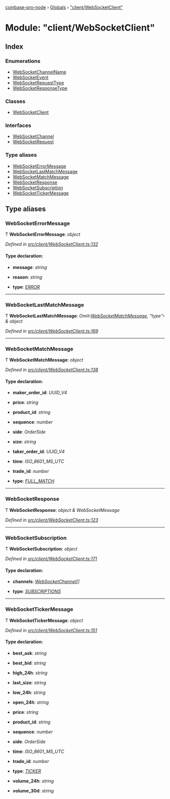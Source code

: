 [coinbase-pro-node](../README.md) › [Globals](../globals.md) › ["client/WebSocketClient"](_client_websocketclient_.md)

# Module: "client/WebSocketClient"

## Index

### Enumerations

- [WebSocketChannelName](../enums/_client_websocketclient_.websocketchannelname.md)
- [WebSocketEvent](../enums/_client_websocketclient_.websocketevent.md)
- [WebSocketRequestType](../enums/_client_websocketclient_.websocketrequesttype.md)
- [WebSocketResponseType](../enums/_client_websocketclient_.websocketresponsetype.md)

### Classes

- [WebSocketClient](../classes/_client_websocketclient_.websocketclient.md)

### Interfaces

- [WebSocketChannel](../interfaces/_client_websocketclient_.websocketchannel.md)
- [WebSocketRequest](../interfaces/_client_websocketclient_.websocketrequest.md)

### Type aliases

- [WebSocketErrorMessage](_client_websocketclient_.md#websocketerrormessage)
- [WebSocketLastMatchMessage](_client_websocketclient_.md#websocketlastmatchmessage)
- [WebSocketMatchMessage](_client_websocketclient_.md#websocketmatchmessage)
- [WebSocketResponse](_client_websocketclient_.md#websocketresponse)
- [WebSocketSubscription](_client_websocketclient_.md#websocketsubscription)
- [WebSocketTickerMessage](_client_websocketclient_.md#websockettickermessage)

## Type aliases

### WebSocketErrorMessage

Ƭ **WebSocketErrorMessage**: _object_

_Defined in [src/client/WebSocketClient.ts:132](https://github.com/bennyn/coinbase-pro-node/blob/7d89521/src/client/WebSocketClient.ts#L132)_

#### Type declaration:

- **message**: _string_

- **reason**: _string_

- **type**: _[ERROR](../enums/_client_websocketclient_.websocketresponsetype.md#error)_

---

### WebSocketLastMatchMessage

Ƭ **WebSocketLastMatchMessage**: _Omit‹[WebSocketMatchMessage](_client_websocketclient_.md#websocketmatchmessage), "type"› & object_

_Defined in [src/client/WebSocketClient.ts:169](https://github.com/bennyn/coinbase-pro-node/blob/7d89521/src/client/WebSocketClient.ts#L169)_

---

### WebSocketMatchMessage

Ƭ **WebSocketMatchMessage**: _object_

_Defined in [src/client/WebSocketClient.ts:138](https://github.com/bennyn/coinbase-pro-node/blob/7d89521/src/client/WebSocketClient.ts#L138)_

#### Type declaration:

- **maker_order_id**: _UUID_V4_

- **price**: _string_

- **product_id**: _string_

- **sequence**: _number_

- **side**: _OrderSide_

- **size**: _string_

- **taker_order_id**: _UUID_V4_

- **time**: _ISO_8601_MS_UTC_

- **trade_id**: _number_

- **type**: _[FULL_MATCH](../enums/_client_websocketclient_.websocketresponsetype.md#full_match)_

---

### WebSocketResponse

Ƭ **WebSocketResponse**: _object & WebSocketMessage_

_Defined in [src/client/WebSocketClient.ts:123](https://github.com/bennyn/coinbase-pro-node/blob/7d89521/src/client/WebSocketClient.ts#L123)_

---

### WebSocketSubscription

Ƭ **WebSocketSubscription**: _object_

_Defined in [src/client/WebSocketClient.ts:171](https://github.com/bennyn/coinbase-pro-node/blob/7d89521/src/client/WebSocketClient.ts#L171)_

#### Type declaration:

- **channels**: _[WebSocketChannel](../interfaces/_client_websocketclient_.websocketchannel.md)[]_

- **type**: _[SUBSCRIPTIONS](../enums/_client_websocketclient_.websocketresponsetype.md#subscriptions)_

---

### WebSocketTickerMessage

Ƭ **WebSocketTickerMessage**: _object_

_Defined in [src/client/WebSocketClient.ts:151](https://github.com/bennyn/coinbase-pro-node/blob/7d89521/src/client/WebSocketClient.ts#L151)_

#### Type declaration:

- **best_ask**: _string_

- **best_bid**: _string_

- **high_24h**: _string_

- **last_size**: _string_

- **low_24h**: _string_

- **open_24h**: _string_

- **price**: _string_

- **product_id**: _string_

- **sequence**: _number_

- **side**: _OrderSide_

- **time**: _ISO_8601_MS_UTC_

- **trade_id**: _number_

- **type**: _[TICKER](../enums/_client_websocketclient_.websocketresponsetype.md#ticker)_

- **volume_24h**: _string_

- **volume_30d**: _string_
